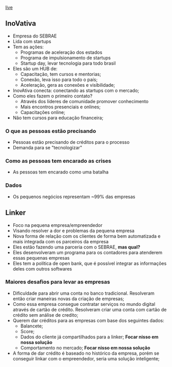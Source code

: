 [live](https://www.youtube.com/watch?v=tg9O1pPDx9k)

## InoVativa

- Empresa do SEBRAE
- Lida com startups
- Tem as ações:
  - Programas de aceleração dos estados
  - Programa de impulsionamento de startups
  - Startup day, levar tecnologia para todo brasil
- Eles são um HUB de:
  - Capacitação, tem cursos e mentorias;
  - Conexão, leva isso para todo o país;
  - Aceleração, gera as conexões e visibilidade;
- InovAtiva conecta: conectando as startups com o mercado;
- Como eles fazem o primeiro contato?
  - Através dos líderes de comunidade promover conhecimento
  - Mais encontros presenciais e onlines;
  - Capacitações online;
- Não tem cursos para educação financeira;

### O que as pessoas estão precisando

- Pessoas estão precisando de créditos para o processo
- Demanda para se "tecnologizar"

### Como as pessoas tem encarado as crises

- As pessoas tem encarado como uma batalha

### Dados

- Os pequenos negócios representam ~99% das empresas

## Linker

- Foco na pequena empresa/empreendedor
- Visando resolver a dor e problemas da pequena empresa
- Nova forma de relação com os clientes de forma bem automatizada e mais integrada com os parceiros da empresa
- Eles estão fazendo uma parceria com o SEBRAE, **mas qual?**
- Eles desenvolveram um programa para os contadores para atenderem essas pequenas empresas
- Eles tem a política de open bank, que é possível integrar as informações deles com outros softwares

### Maiores desafios para levar as empresas

- Dificuldade para abrir uma conta no banco tradicional. Resolveram então criar maneiras novas da criação de empresas;
- Como essa empresa consegue contratar serviços no mundo digital através de cartão de crédito. Resolveram criar uma conta com cartão de crédito sem análise de credito;
- Querem dar créditos para as empresas com base dos seguintes dados:
  - Balancete;
  - Score;
  - Dados do cliente já compartilhados para a linker; **Focar nisso em nossa solução**
  - Comportamento no mercado; **Focar nisso em nossa solução**
- A forma de dar crédito é baseado no histórico da empresa, porém se conseguir linkar com o empreendedor, seria uma solução inteligente;
